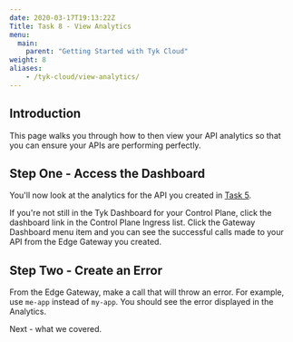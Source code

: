 ```yaml
---
date: 2020-03-17T19:13:22Z
Title: Task 8 - View Analytics
menu:
  main:
    parent: "Getting Started with Tyk Cloud"
weight: 8
aliases:
    - /tyk-cloud/view-analytics/
---
```


## Introduction

This page walks you through how to then view your API analytics so that you can ensure your APIs are performing perfectly. 

## Step One - Access the Dashboard

You'll now look at the analytics for the API you created in [Task 5](/docs/tyk-cloud/getting-started-tyk-cloud/first-api/).

If you're not still in the Tyk Dashboard for your Control Plane, click the dashboard link in the Control Plane Ingress list. Click the Gateway Dashboard menu item and you can see the successful calls made to your API from the Edge Gateway you created.

## Step Two - Create an Error

From the Edge Gateway, make a call that will throw an error. For example, use `me-app` instead of `my-app`. You should see the error displayed in the Analytics.

Next - what we covered.
